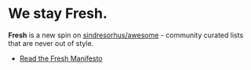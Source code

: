 # We stay Fresh.
**Fresh** is a new spin on [sindresorhus/awesome](https://github.com/sindresorhus/awesome) - community curated lists that are never out of style.

- [Read the Fresh Manifesto](https://github.com/sw-yx/fresh/blob/master/fresh.md)
